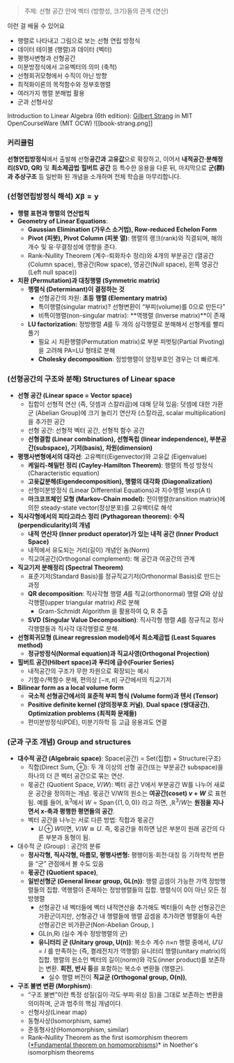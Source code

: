
> 주제: 선형 공간 안에 벡터 (방향성, 크기)들의 관계 (연산)

이런 걸 배울 수 있어요

- 행렬로 나타내고 그림으로 보는 선형 연립 방정식
- 데이터 테이블 (행렬)과 데이터 (벡터)
- 평행사변형과 선형공간
- 미분방정식에서 고유벡터의 의미 (축척)
- 선형회귀모형에서 수직이 아닌 방향
- 최적화이론의 목적함수와 정부호행렬
- 여러가지 행렬 분해법 활용
- 군과 선형사상

Introduction to Linear Algebra (6th edition): [Gilbert Strang](https://ocw.mit.edu/courses/18-06sc-linear-algebra-fall-2011/pages/ax-b-and-the-four-subspaces/) in MIT OpenCourseWare (MIT OCW)
![[book-strang.png]]




### 커리큘럼

**선형연립방정식**에서 출발해 선형**공간과 고유값**으로 확장하고, 이어서 **내적공간·분해정리(SVD, QR)** 및 **최소제곱법**·**힐버트 공간** 등 특수한 응용을 다룬 뒤, 마지막으로 **군(群)과 추상구조** 등 일반화 된 개념을 소개하며 전체 학습을 마무리합니다.

### (선형연립방정식 해석) $X\boldsymbol{\beta} = \boldsymbol{y}$

- **행렬 표현과 행렬의 연산법칙**
- **Geometry of Linear Equations**:
    - **Gaussian Elimination (가우스 소거법), Row-reduced Echelon Form**
    - **Pivot (피봇), Pivot Column (피봇 열)**: 행렬의 랭크(rank)와 직결되며, 해의 개수 및 유·무결정성에 영향을 준다.
    - Rank–Nullity Theorem (계수-퇴화차수 정리)와 4개의 부분공간 (열공간(Column space), 행공간(Row space), 영공간(Null space), 왼쪽 영공간(Left null space))
- **치환 (Permutation)과 대칭행렬 (Symmetric matrix)**
    - **행렬식 (Determinant)이 결정하는 것**
        - 선형공간의 차원: **초등 행렬 (Elementary matrix)**
        - 특이행렬(singular matrix)? 선형변환이 “부피(volume)를 0으로 만든다”
        - 비특이행렬(non-singular matrix): **역행렬 (Inverse matrix)**이 존재
    - **LU factorization:** 정방행렬 𝐴를 두 개의 삼각행렬로 분해해서 선형계를 빨리 풀기
        - 필요 시 치환행렬(Permutation matrix)로 부분 피벗팅(Partial Pivoting)을 고려해 PA=LU 형태로 분해
        - **Cholesky decomposition**: 정방행렬이 양정부호인 경우는 더 빠르게.

### (선형공간의 구조와 분해) Structures of Linear space

- **선형 공간 (Linear space = Vector space)**
    - 집합이 선형적 연산 (즉, 덧셈과 스칼라곱)에 대해 닫혀 있음: 덧셈에 대한 가환군 (Abelian Group)에 크기 늘리기 연산자 (스칼라곱, scalar multiplication)을 추가한 공간
    - 선형 공간: 선형적 벡터 공간, 선형적 함수 공간
    - **선형결합 (Linear combination), 선형독립 (linear independence), 부분공간(subspace), 기저(basis), 차원(dimension)**
- **평행사변형에서의 대각선**: 고유벡터(Eigenvector)와 고유값 (Eigenvalue)
    - **케일리-해밀턴 정리 (Cayley-Hamilton Theorem)**: 행렬의 특성 방정식 (Characteristic equation)
    - **고윳값분해(Eigendecomposition), 행렬의 대각화 (Diagonalization)**
    - 선형미분방정식 (Linear Differential Equations)과 지수행렬 \exp(A t)
    - **마크코프체인 모형 (Markov-Chain model):** 전이행렬(transition matrix)에 의한 steady-state vector(정상분포)를 고유벡터로 해석
- **직사각형에서의 피타고라스 정리 (Pythagorean theorem): 수직 (perpendicularity)의 개념**
    - **내적 연산자 (Inner product operator)가 있는 내적 공간 (Inner Product Space)**
    - 내적에서 유도되는 거리(길이) 개념인 놈(Norm)
    - 직교여공간(Orthogonal complement): 해 공간과 여공간의 관계
- **직교기저 분해정리 (Spectral Theorem)**
    - 표준기저(Standard Basis)를 정규직교기저(Orthonormal Basis)로 만드는 과정
    - **QR decomposition**: 직사각형 행렬 𝐴를 직교(orthonormal) 행렬 𝑄와 상삼각행렬(upper triangular matrix) 𝑅로 분해
        - Gram-Schmidt Algorithm 을 활용하여 Q, R 추출
    - **SVD (Singular Value Decomposition)**: 직사각형 행렬 𝐴를 정규직교 정사각행렬들과 직사각 대각행렬로 분해.
- **선형회귀모형 (Linear regression model)에서 최소제곱법 (Least Squares method)**
    - **정규방정식(Normal equation)과 직교사영(Orthogonal Projection)**
- **힐버트 공간(Hilbert space)과 푸리에 급수(Fourier Series)**
    - 내적공간의 구조가 무한 차원으로 확장되는 예시
    - 기함수/짝함수 분해, 편의상 $[-\pi,\pi]$ 구간에서의 직교기저
- **Bilinear form as a local volume form**
    - **국소적 선형공간에서의 표준적 부피 형식 (Volume form)과 텐서 (Tensor)**
    - **Positive definite kernel (양의정부호 커널)**, **Dual space (쌍대공간)**, **Optimization problems (최적화 문제들)**
    - 편미분방정식(PDE), 미분기하학 등 고급 응용과도 연결

### (군과 구조 개념) Group and structures

- **대수적 공간 (Algebraic space)**: Space(공간) = Set(집합) + Structure(구조)
    - 직합(Direct Sum, $\oplus$): 두 개 이상의 선형 공간(또는 부분공간 subspace)을 하나의 더 큰 벡터 공간으로 묶는 연산.
    - 몫공간 (Quotient Space, $V/W$): 벡터 공간 V에서 부분공간 W를 나누어 새로운 공간을 정의하는 개념. 몫공간 V/W의 원소는 **여공간(coset) $v+W$** 로 표현됨. 예를 들어, $\mathbb{R}^3$에서 $W = \operatorname{Span} \{(1,0,0)\}$ 라고 하면, ,$\mathbb{R}^3 / W$는 **원점을 지나면서 x-축과 평행한 평면들의 공간**.
    - 벡터 공간을 나누는 서로 다른 방법: 직합과 몫공간
        - $U \oplus W$이면, $V/W \cong U$. 즉, 몫공간을 취하면 남은 부분이 원래 공간의 다른 부분과 동형이 됨.
- 대수적 군 (Group) : 공간의 분류
    - **정사각형, 직사각형, 마름모, 평행사변형:** 평행이동·회전·대칭 등 기하학적 변환을 “군” 관점에서 볼 수도 있음
    - **몫공간 (Quotient space)**,
    - **일반선형군 (General linear group, GL(n))**: 행렬 곱셈이 가능한 가역 정방행렬들의 집합. 역행렬이 존재하는 정방행렬들의 집합. 행렬식이 0이 아닌 모든 정방행렬
        - 선형공간 내 벡터들에 벡터 내적연산을 추가해도 벡터들이 속한 선형공간은 가환군이지만, 선형공간 내 행렬들에 행렬 곱셈을 추가하면 행렬들이 속한 선형공간은 비가환군(Non-Abelian Group, )
        - GL(n,R) (실수 계수 정방행렬의 군)
        - **유니터리 군 (Unitary group, U(n))**: 복소수 계수 n×n 행렬 중에서, $U'U=I$ 를 만족하는 (즉, 켤레전치가 역행렬) 유니터리 행렬(unitary matrix)의 집합. 행렬의 원소인 벡터의 길이(norm)와 각도(inner product)를 보존하는 변환. **회전, 반사 등**을 포함하는 복소수 변환들 (행렬군).
            - 실수 행렬 버전이 **직교군 (Orthogonal group, O(n))**,
- **구조 불변 변환 (Morphism)**:
    - “구조 불변”이란 특정 성질(길이·각도·부피·위상 등)을 그대로 보존하는 변환을 의미하며, 군과 범주의 핵심 개념이다.
    - 선형사상(Linear map)
    - 동형사상(Isomorphism, same)
    - 준동형사상(Homomorphism, similar)
    - Rank–Nullity Theorem as the first isomorphism theorem ([*Fundamental theorem on homomorphisms](https://en.wikipedia.org/wiki/Fundamental_theorem_on_homomorphisms))* in Noether's isomorphism theorems